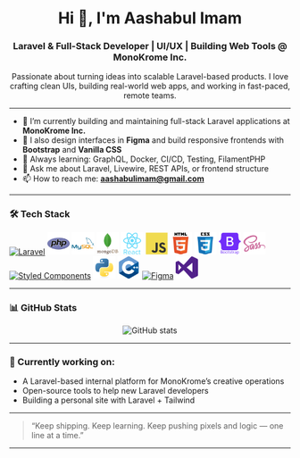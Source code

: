 <h1 align="center">Hi 👋, I'm Aashabul Imam</h1>
<h3 align="center">Laravel & Full-Stack Developer | UI/UX | Building Web Tools @ MonoKrome Inc.</h3>

<p align="center">
  Passionate about turning ideas into scalable Laravel-based products. I love crafting clean UIs, building real-world web apps, and working in fast-paced, remote teams.
</p>

---

- 🚀 I’m currently building and maintaining full-stack Laravel applications at **MonoKrome Inc.**
- 🎨 I also design interfaces in **Figma** and build responsive frontends with **Bootstrap** and **Vanilla CSS**
- 🧠 Always learning: GraphQL, Docker, CI/CD, Testing, FilamentPHP
- 💬 Ask me about Laravel, Livewire, REST APIs, or frontend structure
- 📫 How to reach me: **aashabulimam@gmail.com**

---

### 🛠️ Tech Stack

<p align="left"> 
  <a href="https://laravel.com/" target="_blank"><img src="https://raw.githubusercontent.com/laravel/art/master/laravel-logo.png" alt="Laravel" width="40" height="40"/></a>
  <a href="https://www.php.net" target="_blank"><img src="https://raw.githubusercontent.com/devicons/devicon/master/icons/php/php-original.svg" alt="PHP" width="40" height="40"/></a>
  <a href="https://www.mysql.com/" target="_blank"><img src="https://raw.githubusercontent.com/devicons/devicon/master/icons/mysql/mysql-original-wordmark.svg" alt="MySQL" width="40" height="40"/></a>
  <a href="https://www.mongodb.com/" target="_blank"><img src="https://raw.githubusercontent.com/devicons/devicon/master/icons/mongodb/mongodb-original-wordmark.svg" alt="MongoDB" width="40" height="40"/></a>
  <a href="https://reactjs.org/" target="_blank"><img src="https://raw.githubusercontent.com/devicons/devicon/master/icons/react/react-original-wordmark.svg" alt="React" width="40" height="40"/></a>
  <a href="https://developer.mozilla.org/en-US/docs/Web/JavaScript" target="_blank"><img src="https://raw.githubusercontent.com/devicons/devicon/master/icons/javascript/javascript-original.svg" alt="JavaScript" width="40" height="40"/></a>
  <a href="https://www.w3.org/html/" target="_blank"><img src="https://raw.githubusercontent.com/devicons/devicon/master/icons/html5/html5-original-wordmark.svg" alt="HTML" width="40" height="40"/></a>
  <a href="https://www.w3schools.com/css/" target="_blank"><img src="https://raw.githubusercontent.com/devicons/devicon/master/icons/css3/css3-original-wordmark.svg" alt="CSS" width="40" height="40"/></a>
  <a href="https://getbootstrap.com" target="_blank"><img src="https://raw.githubusercontent.com/devicons/devicon/master/icons/bootstrap/bootstrap-plain-wordmark.svg" alt="Bootstrap" width="40" height="40"/></a>
  <a href="https://sass-lang.com" target="_blank"><img src="https://raw.githubusercontent.com/devicons/devicon/master/icons/sass/sass-original.svg" alt="SASS" width="40" height="40"/></a>
  <a href="https://styled-components.com/" target="_blank"><img src="https://styled-components.com/logo.png" alt="Styled Components" width="40" height="40"/></a>
  <a href="https://www.python.org" target="_blank"><img src="https://raw.githubusercontent.com/devicons/devicon/master/icons/python/python-original.svg" alt="Python" width="40" height="40"/></a>
  <a href="https://www.w3schools.com/cpp/" target="_blank"><img src="https://raw.githubusercontent.com/devicons/devicon/master/icons/cplusplus/cplusplus-original.svg" alt="C++" width="40" height="40"/></a>
  <a href="https://www.figma.com/" target="_blank"><img src="https://www.vectorlogo.zone/logos/figma/figma-icon.svg" alt="Figma" width="40" height="40"/></a>
  <a href="https://code.visualstudio.com/" target="_blank"><img src="https://raw.githubusercontent.com/devicons/devicon/master/icons/visualstudio/visualstudio-plain.svg" alt="VS Code" width="40" height="40"/></a>
</p>

---

### 📊 GitHub Stats

<p align="center">
  <img src="https://github-readme-stats.vercel.app/api?username=aashabulimam&show_icons=true&theme=radical" alt="GitHub stats" />
</p>

---

### 📌 Currently working on:
- A Laravel-based internal platform for MonoKrome’s creative operations
- Open-source tools to help new Laravel developers
- Building a personal site with Laravel + Tailwind

---

> “Keep shipping. Keep learning. Keep pushing pixels and logic — one line at a time.”

---

